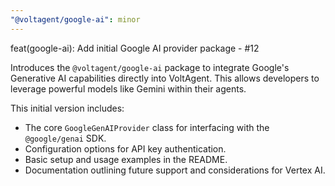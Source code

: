 ```yaml
---
"@voltagent/google-ai": minor
---
```


feat(google-ai): Add initial Google AI provider package - #12

Introduces the `@voltagent/google-ai` package to integrate Google's Generative AI capabilities directly into VoltAgent. This allows developers to leverage powerful models like Gemini within their agents.

This initial version includes:

- The core `GoogleGenAIProvider` class for interfacing with the `@google/genai` SDK.
- Configuration options for API key authentication.
- Basic setup and usage examples in the README.
- Documentation outlining future support and considerations for Vertex AI.
